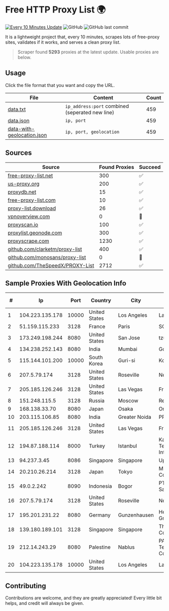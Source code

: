 
# Free HTTP Proxy List 🌍

[![Every 10 Minutes Update](https://github.com/mertguvencli/http-proxy-list/actions/workflows/main.yml/badge.svg?branch=main)](https://github.com/mertguvencli/http-proxy-list/actions/workflows/main.yml)
![GitHub](https://img.shields.io/github/license/mertguvencli/http-proxy-list)
![GitHub last commit](https://img.shields.io/github/last-commit/mertguvencli/http-proxy-list)

It is a lightweight project that, every 10 minutes, scrapes lots of free-proxy sites, validates if it works, and serves a clean proxy list.


> Scraper found **5293** proxies at the latest update. Usable proxies are below.

## Usage

Click the file format that you want and copy the URL.


|File|Content|Count|
|----|-------|-----|
|[data.txt](https://raw.githubusercontent.com/mertguvencli/http-proxy-list/main/proxy-list/data.txt)|`ip_address:port` combined (seperated new line)|459|
|[data.json](https://raw.githubusercontent.com/mertguvencli/http-proxy-list/main/proxy-list/data.json)|`ip, port`|459|
|[data-with-geolocation.json](https://raw.githubusercontent.com/mertguvencli/http-proxy-list/main/proxy-list/data-with-geolocation.json)|`ip, port, geolocation`|459|

## Sources

|Source|Found Proxies|Succeed|
|------|-------------|-------|
|[free-proxy-list.net](https://free-proxy-list.net)|300|✅|
|[us-proxy.org](https://www.us-proxy.org)|200|✅|
|[proxydb.net](http://proxydb.net)|15|✅|
|[free-proxy-list.com](https://free-proxy-list.com/?page=&port=&type%5B%5D=http&type%5B%5D=https&up_time=0&search=Search)|10|✅|
|[proxy-list.download](https://www.proxy-list.download/HTTP)|26|✅|
|[vpnoverview.com](https://vpnoverview.com/privacy/anonymous-browsing/free-proxy-servers)|0|🚫|
|[proxyscan.io](https://www.proxyscan.io)|100|✅|
|[proxylist.geonode.com](https://proxylist.geonode.com/api/proxy-list?limit=300&page=1&sort_by=lastChecked&sort_type=desc&protocols=http,https)|300|✅|
|[proxyscrape.com](https://api.proxyscrape.com/v2/?request=displayproxies&protocol=http&timeout=10000&country=all&ssl=all&anonymity=all)|1230|✅|
|[github.com/clarketm/proxy-list](https://raw.githubusercontent.com/clarketm/proxy-list/master/proxy-list-raw.txt)|400|✅|
|[github.com/monosans/proxy-list](https://raw.githubusercontent.com/monosans/proxy-list/main/proxies/http.txt)|0|🚫|
|[github.com/TheSpeedX/PROXY-List](https://raw.githubusercontent.com/TheSpeedX/PROXY-List/master/http.txt)|2712|✅|


## Sample Proxies With Geolocation Info

|#|Ip|Port|Country|City|Internet Service Provider|
|-|--|----|-------|----|-------------------------|
|1|104.223.135.178|10000|United States|Los Angeles|LayerHost|
|2|51.159.115.233|3128|France|Paris|SCALEWAY|
|3|173.249.198.244|8080|United States|San Jose|tzulo, inc.|
|4|134.238.252.143|8080|India|Mumbai|Google LLC|
|5|115.144.101.200|10000|South Korea|Guri-si|Korea Telecom|
|6|207.5.79.174|3128|United States|Roseville|Network Innovations|
|7|205.185.126.246|3128|United States|Las Vegas|FranTech Solutions|
|8|151.248.115.5|3128|Russia|Moscow|Reg.Ru|
|9|168.138.33.70|8080|Japan|Osaka|Oracle Corporation|
|10|203.115.106.85|8080|India|Greater Noida|PRIMENET|
|11|205.185.126.246|3128|United States|Las Vegas|FranTech Solutions|
|12|194.87.188.114|8000|Turkey|Istanbul|Kadir Huseyin Tezcan Nosspeed Internet Teknolojileri|
|13|94.237.3.45|8086|Singapore|Singapore|UpCloud Ltd|
|14|20.210.26.214|3128|Japan|Tokyo|Microsoft Corporation|
|15|49.0.2.242|8090|Indonesia|Bogor|PT Usaha Adi Sanggoro|
|16|207.5.79.174|3128|United States|Roseville|Network Innovations|
|17|195.201.231.22|8080|Germany|Gunzenhausen|Hetzner Online GmbH|
|18|139.180.189.101|3128|Singapore|Singapore|The Constant Company|
|19|212.14.243.29|8080|Palestine|Nablus|PALTEL (Palestine Telecommunications Co.).|
|20|104.223.135.178|10000|United States|Los Angeles|LayerHost|



## Contributing

Contributions are welcome, and they are greatly appreciated! Every
little bit helps, and credit will always be given.


